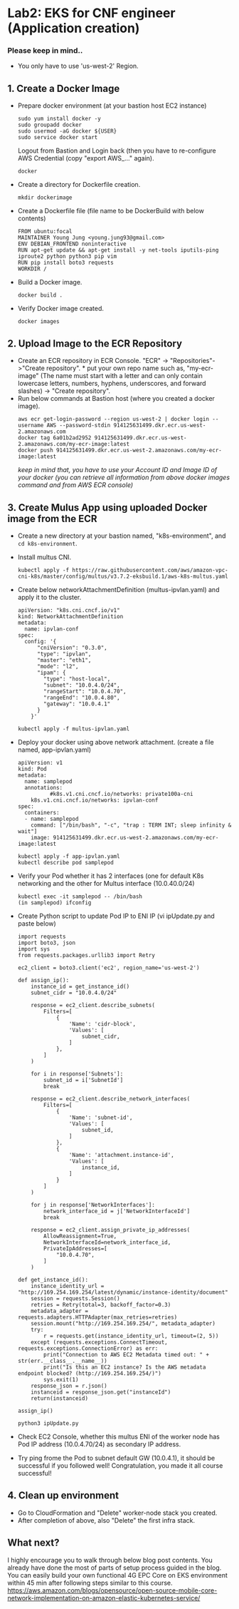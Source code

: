 # Lab2: EKS for CNF engineer (Application creation)

### Please keep in mind..
* You only have to use 'us-west-2' Region.

## 1. Create a Docker Image 
* Prepare docker environment (at your bastion host EC2 instance)
  ````
  sudo yum install docker -y
  sudo groupadd docker
  sudo usermod -aG docker ${USER}
  sudo service docker start
  ````
  Logout from Bastion and Login back (then you have to re-configure AWS Credential (copy "export AWS_..." again). 
  ````
  docker
  ````
* Create a directory for Dockerfile creation.
  ````
  mkdir dockerimage
  ````
* Create a Dockerfile file (file name to be DockerBuild with below contents)
  ````
  FROM ubuntu:focal
  MAINTAINER Young Jung <young.jung93@gmail.com>
  ENV DEBIAN_FRONTEND noninteractive
  RUN apt-get update && apt-get install -y net-tools iputils-ping iproute2 python python3 pip vim
  RUN pip install boto3 requests
  WORKDIR /
  ````
* Build a Docker image.
  ```` 
  docker build .
  ````
* Verify Docker image created.
  ````
  docker images 
  ````
  
## 2. Upload Image to the ECR Repository
* Create an ECR repository in ECR Console. "ECR" -> "Repositories"->"Create repository".
      * put your own repo name such as, "my-ecr-image" (The name must start with a letter and can only contain lowercase letters, numbers, hyphens, underscores, and forward slashes) -> "Create repository".
* Run below commands at Bastion host (where you created a docker image). 
  ````
  aws ecr get-login-password --region us-west-2 | docker login --username AWS --password-stdin 914125631499.dkr.ecr.us-west-2.amazonaws.com
  docker tag 6a01b2ad2952 914125631499.dkr.ecr.us-west-2.amazonaws.com/my-ecr-image:latest
  docker push 914125631499.dkr.ecr.us-west-2.amazonaws.com/my-ecr-image:latest
  ````
  *keep in mind that, you have to use your Account ID and Image ID of your docker (you can retrieve all information from above docker images command and from AWS ECR console)*

## 3. Create Mulus App using uploaded Docker image from the ECR
* Create a new directory at your bastion named, "k8s-environment", and `cd k8s-environment`.
* Install multus CNI.
  ````
  kubectl apply -f https://raw.githubusercontent.com/aws/amazon-vpc-cni-k8s/master/config/multus/v3.7.2-eksbuild.1/aws-k8s-multus.yaml
  ````

* Create below networkAttachmentDefinition (multus-ipvlan.yaml) and apply it to the cluster.

  ````
  apiVersion: "k8s.cni.cncf.io/v1"
  kind: NetworkAttachmentDefinition
  metadata:
    name: ipvlan-conf
  spec:
    config: '{
        "cniVersion": "0.3.0",
        "type": "ipvlan",
        "master": "eth1",
        "mode": "l2",
        "ipam": {
          "type": "host-local",
          "subnet": "10.0.4.0/24",
          "rangeStart": "10.0.4.70",
          "rangeEnd": "10.0.4.80",
          "gateway": "10.0.4.1"
        }
      }'
  ````

  ````
  kubectl apply -f multus-ipvlan.yaml
  ````

* Deploy your docker using above network attachment. (create a file named, app-ipvlan.yaml)
  ````
  apiVersion: v1
  kind: Pod
  metadata:
    name: samplepod
    annotations:
            #k8s.v1.cni.cncf.io/networks: private100a-cni
      k8s.v1.cni.cncf.io/networks: ipvlan-conf
  spec:
    containers:
    - name: samplepod
      command: ["/bin/bash", "-c", "trap : TERM INT; sleep infinity & wait"]
      image: 914125631499.dkr.ecr.us-west-2.amazonaws.com/my-ecr-image:latest
  ````

  ````
  kubectl apply -f app-ipvlan.yaml
  kubectl describe pod samplepod
  ````
* Verify your Pod whether it has 2 interfaces (one for default K8s networking and the other for Multus interface (10.0.40.0/24)
  ````
  kubectl exec -it samplepod -- /bin/bash
  (in samplepod) ifconfig
  ````  
* Create Python script to update Pod IP to ENI IP (vi ipUpdate.py and paste below)
  ````
  import requests
  import boto3, json
  import sys
  from requests.packages.urllib3 import Retry

  ec2_client = boto3.client('ec2', region_name='us-west-2')

  def assign_ip():
      instance_id = get_instance_id()
      subnet_cidr = "10.0.4.0/24"

      response = ec2_client.describe_subnets(
          Filters=[
              {
                  'Name': 'cidr-block',
                  'Values': [
                      subnet_cidr,
                  ]
              },
          ]
      )

      for i in response['Subnets']:
          subnet_id = i['SubnetId']
          break

      response = ec2_client.describe_network_interfaces(
          Filters=[
              {
                  'Name': 'subnet-id',
                  'Values': [
                      subnet_id,
                  ]
              },
              {
                  'Name': 'attachment.instance-id',
                  'Values': [
                      instance_id,
                  ]
              }
          ]
      )

      for j in response['NetworkInterfaces']:
          network_interface_id = j['NetworkInterfaceId']
          break

      response = ec2_client.assign_private_ip_addresses(
          AllowReassignment=True,
          NetworkInterfaceId=network_interface_id,
          PrivateIpAddresses=[
              "10.0.4.70",
          ]
      )

  def get_instance_id():
      instance_identity_url = "http://169.254.169.254/latest/dynamic/instance-identity/document"
      session = requests.Session()
      retries = Retry(total=3, backoff_factor=0.3)
      metadata_adapter = requests.adapters.HTTPAdapter(max_retries=retries)
      session.mount("http://169.254.169.254/", metadata_adapter)
      try:
          r = requests.get(instance_identity_url, timeout=(2, 5))
      except (requests.exceptions.ConnectTimeout, requests.exceptions.ConnectionError) as err:
          print("Connection to AWS EC2 Metadata timed out: " + str(err.__class__.__name__))
          print("Is this an EC2 instance? Is the AWS metadata endpoint blocked? (http://169.254.169.254/)")
          sys.exit(1)
      response_json = r.json()
      instanceid = response_json.get("instanceId")
      return(instanceid)

  assign_ip()
  ````
  ````
  python3 ipUpdate.py
  ````
* Check EC2 Console, whether this multus ENI of the worker node has Pod IP address (10.0.4.70/24) as secondary IP address.  
* Try ping frome the Pod to subnet default GW (10.0.4.1), it should be successful if you followed well! Congratulation, you made it all course successful!
  

## 4. Clean up environment
* Go to CloudFormation and "Delete" worker-node stack you created. 
* After completion of above, also "Delete" the first infra stack. 

## What next? 
I highly encourage you to walk through below blog post contents. You already have done the most of parts of setup process guided in the blog. You can easily build your own functional 4G EPC Core on EKS environment within 45 min after following steps similar to this course. 
https://aws.amazon.com/blogs/opensource/open-source-mobile-core-network-implementation-on-amazon-elastic-kubernetes-service/

